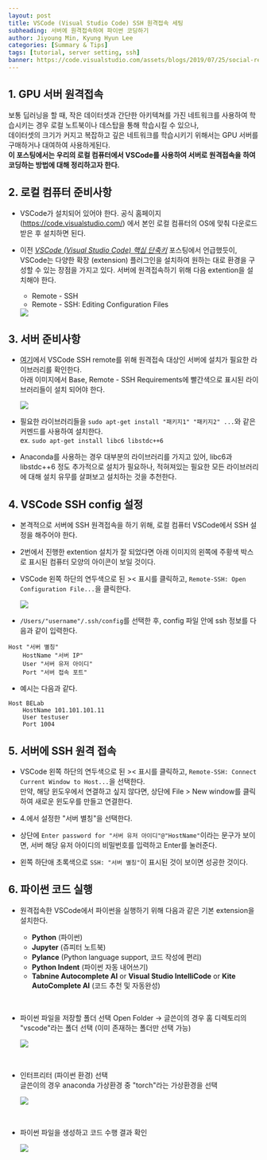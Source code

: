 ```yaml
---
layout: post
title: VSCode (Visual Studio Code) SSH 원격접속 세팅
subheading: 서버에 원격접속하여 파이썬 코딩하기
author: Jiyoung Min, Kyung Hyun Lee
categories: [Summary & Tips]
tags: [tutorial, server setting, ssh]
banner: https://code.visualstudio.com/assets/blogs/2019/07/25/social-remote-ssh.png
---
```


## 1. GPU 서버 원격접속

보통 딥러닝을 할 때, 작은 데이터셋과 간단한 아키텍쳐를 가진 네트워크를 사용하여 학습시키는 경우 로컬 노트북이나 데스탑을 통해 학습시킬 수 있으나,      
데이터셋의 크기가 커지고 복잡하고 깊은 네트워크를 학습시키기 위해서는 GPU 서버를 구매하거나 대여하여 사용하게된다.   
**이 포스팅에서는 우리의 로컬 컴퓨터에서 VSCode를 사용하여 서버로 원격접속을 하여 코딩하는 방법에 대해 정리하고자 한다.**


## 2. 로컬 컴퓨터 준비사항

- VSCode가 설치되어 있어야 한다. 공식 홈페이지 (https://code.visualstudio.com/) 에서 본인 로컬 컴퓨터의 OS에 맞춰 다운로드 받은 후 설치하면 된다.

- 이전 [*VSCode (Visual Studio Code) 핵심 단축키*](https://wnet500.github.io/summary%20&%20tips/2021/04/03/VSCode-shortcuts.html) 포스팅에서 언급했듯이, VSCode는 다양한 확장 (extension) 플러그인을 설치하여 원하는 대로 환경을 구성할 수 있는 장점을 가지고 있다. 서버에 원격접속하기 위해 다음 extention을 설치해야 한다.
  - Remote - SSH
  - Remote - SSH: Editing Configuration Files
  
  <img src="https://drive.google.com/uc?export=view&id=1fVDJi795q002JRPW6UOqpdC1xYbZxyab">


## 3. 서버 준비사항

- [여기](https://code.visualstudio.com/docs/remote/linux)에서 VSCode SSH remote를 위해 원격접속 대상인 서버에 설치가 필요한 라이브러리를 확인한다.   
  아래 이미지에서 Base, Remote - SSH Requirements에 빨간색으로 표시된 라이브러리들이 설치 되어야 한다.

  <img src="https://drive.google.com/uc?export=view&id=12HOtU3nSQ08GpKkSDfcqshuuvbJUfF1v">

- 필요한 라이브러리들을 `sudo apt-get install "패키지1" "패키지2" ...`와 같은 커멘드를 사용하여 설치한다.   
  ex. `sudo apt-get install libc6 libstdc++6`

- Anaconda를 사용하는 경우 대부분의 라이브러리를 가지고 있어, libc6과 libstdc++6 정도 추가적으로 설치가 필요하나, 적혀져있는 필요한 모든 라이브러리에 대해 설치 유무를 살펴보고 설치하는 것을 추천한다.


## 4. VSCode SSH config 설정

- 본격적으로 서버에 SSH 원격접속을 하기 위해, 로컬 컴퓨터 VSCode에서 SSH 설정을 해주어야 한다.

- 2번에서 진행한 extention 설치가 잘 되었다면 아래 이미지의 왼쪽에 주황색 박스로 표시된 컴퓨터 모양의 아이콘이 보일 것이다.

- VSCode 왼쪽 하단의 연두색으로 된 >< 표시를 클릭하고, `Remote-SSH: Open Configuration File...`을 클릭한다.
  
    <img src="https://drive.google.com/uc?export=view&id=1AR5dCaGY6RNMcxoK1Ls9qhp2s1ffAr-L">


- `/Users/"username"/.ssh/config`를 선택한 후, config 파일 안에 ssh 정보를 다음과 같이 입력한다.

```
Host "서버 별칭"
    HostName "서버 IP"
    User "서버 유저 아이디"
    Port "서버 접속 포트" 
```

- 예시는 다음과 같다.

```
Host BELab
    HostName 101.101.101.11
    User testuser
    Port 1004
```

## 5. 서버에 SSH 원격 접속

- VSCode 왼쪽 하단의 연두색으로 된 >< 표시를 클릭하고, `Remote-SSH: Connect Current Window to Host...`을 선택한다.   
  만약, 해당 윈도우에서 연결하고 싶지 않다면, 상단에 File > New window를 클릭하여 새로운 윈도우를 만들고 연결한다.

- 4.에서 설정한 "서버 별칭"을 선택한다.

- 상단에 `Enter password for "서버 유저 아이디"@"HostName"`이라는 문구가 보이면, 서버 해당 유저 아이디의 비밀번호를 입력하고 Enter를 눌러준다.

- 왼쪽 하단애 초록색으로 `SSH: "서버 별칭"`이 표시된 것이 보이면 성공한 것이다.


## 6. 파이썬 코드 실행

- 원격접속한 VSCode에서 파이썬을 실행하기 위해 다음과 같은 기본 extension을 설치한다.
  
  - **Python** (파이썬)
  - **Jupyter** (쥬피터 노트북)
  - **Pylance** (Python language support, 코드 작성에 편리)
  - **Python Indent** (파이썬 자동 내어쓰기)
  - **Tabnine Autocomplete AI** or **Visual Studio IntelliCode** or **Kite AutoComplete AI** (코드 추천 및 자동완성)

<br/>

- 파이썬 파일을 저장할 폴더 선택
  Open Folder -> 글쓴이의 경우 홈 디렉토리의 "vscode"라는 폴더 선택 (이미 존재하는 폴더만 선택 가능)

    <img src="https://drive.google.com/uc?export=view&id=1UGgTTmKRbAYdaL5cPOKRSRN3-dGQHfmJ">
<br/>

- 인터프리터 (파이썬 환경) 선택   
  글쓴이의 경우 anaconda 가상환경 중 "torch"라는 가상환경을 선택

    <img src="https://drive.google.com/uc?export=view&id=1Vz-wZttfK9m7LK5hn7z78Pf_MNWPOtO6">  
<br/>

- 파이썬 파일을 생성하고 코드 수행 결과 확인
  
    <img src="https://drive.google.com/uc?export=view&id=13ZkTntzNuNawRazFFk0PuaJUiUOdo0iX">
  